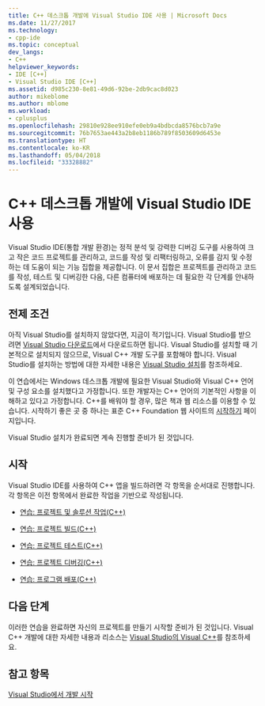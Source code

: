 ```yaml
---
title: C++ 데스크톱 개발에 Visual Studio IDE 사용 | Microsoft Docs
ms.date: 11/27/2017
ms.technology:
- cpp-ide
ms.topic: conceptual
dev_langs:
- C++
helpviewer_keywords:
- IDE [C++]
- Visual Studio IDE [C++]
ms.assetid: d985c230-8e81-49d6-92be-2db9cac8d023
author: mikeblome
ms.author: mblome
ms.workload:
- cplusplus
ms.openlocfilehash: 29810e928ee910efe0eb9a4bdbcda8576bcb7a9e
ms.sourcegitcommit: 76b7653ae443a2b8eb1186b789f8503609d6453e
ms.translationtype: HT
ms.contentlocale: ko-KR
ms.lasthandoff: 05/04/2018
ms.locfileid: "33328882"
---
```

# <a name="using-the-visual-studio-ide-for-c-desktop-development"></a>C++ 데스크톱 개발에 Visual Studio IDE 사용

Visual Studio IDE(통합 개발 환경)는 정적 분석 및 강력한 디버깅 도구를 사용하여 크고 작은 코드 프로젝트를 관리하고, 코드를 작성 및 리팩터링하고, 오류를 감지 및 수정하는 데 도움이 되는 기능 집합을 제공합니다. 이 문서 집합은 프로젝트를 관리하고 코드를 작성, 테스트 및 디버깅한 다음, 다른 컴퓨터에 배포하는 데 필요한 각 단계를 안내하도록 설계되었습니다.

## <a name="prerequisites"></a>전제 조건

아직 Visual Studio를 설치하지 않았다면, 지금이 적기입니다. Visual Studio를 받으려면 [Visual Studio 다운로드](http://www.visualstudio.com/downloads/download-visual-studio-vs.aspx)에서 다운로드하면 됩니다. Visual Studio를 설치할 때 기본적으로 설치되지 않으므로, Visual C++ 개발 도구를 포함해야 합니다. Visual Studio를 설치하는 방법에 대한 자세한 내용은 [Visual Studio 설치](/visualstudio/install/install-visual-studio)를 참조하세요.

이 연습에서는 Windows 데스크톱 개발에 필요한 Visual Studio와 Visual C++ 언어 및 구성 요소를 설치했다고 가정합니다. 또한 개발자는 C++ 언어의 기본적인 사항을 이해하고 있다고 가정합니다. C++를 배워야 할 경우, 많은 책과 웹 리소스를 이용할 수 있습니다. 시작하기 좋은 곳 중 하나는 표준 C++ Foundation 웹 사이트의 [시작하기](https://isocpp.org/get-started) 페이지입니다.

Visual Studio 설치가 완료되면 계속 진행할 준비가 된 것입니다.

## <a name="get-started"></a>시작

Visual Studio IDE를 사용하여 C++ 앱을 빌드하려면 각 항목을 순서대로 진행합니다. 각 항목은 이전 항목에서 완료한 작업을 기반으로 작성됩니다.

- [연습: 프로젝트 및 솔루션 작업(C++)](../ide/walkthrough-working-with-projects-and-solutions-cpp.md)

- [연습: 프로젝트 빌드(C++)](../ide/walkthrough-building-a-project-cpp.md)

- [연습: 프로젝트 테스트(C++)](../ide/walkthrough-testing-a-project-cpp.md)

- [연습: 프로젝트 디버깅(C++)](../ide/walkthrough-debugging-a-project-cpp.md)

- [연습: 프로그램 배포(C++)](../ide/walkthrough-deploying-your-program-cpp.md)

## <a name="next-steps"></a>다음 단계

이러한 연습을 완료하면 자신의 프로젝트를 만들기 시작할 준비가 된 것입니다. Visual C++ 개발에 대한 자세한 내용과 리소스는 [Visual Studio의 Visual C++](../visual-cpp-in-visual-studio.md)를 참조하세요.

## <a name="see-also"></a>참고 항목

[Visual Studio에서 개발 시작](/visualstudio/ide/get-started-developing-with-visual-studio)